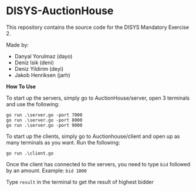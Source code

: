 # DISYS-AuctionHouse


This repository contains the source code for the DISYS Mandatory Exercise 2.

Made by:

* Danyal Yorulmaz (dayo)
* Deniz Isik (deni)
* Deniz Yildirim (deyi)
* Jakob Henriksen (jarh)

**How To Use**

To start up the servers, simply go to AuctionHouse/server, open 3 terminals and use the following:

```
go run .\server.go -port 7000
go run .\server.go -port 8000
go run .\server.go -port 9000
```

To start up the clients, simply go to Auctionhouse/client and open up as many terminals as you want. Run the following:

```
go run .\client.go
```

Once the client has connected to the servers, you need to type `bid` followed by an amount. Example: `bid 1000`

Type `result` in the terminal to get the result of highest bidder

